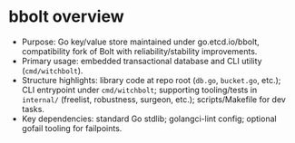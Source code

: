 # bbolt overview
- Purpose: Go key/value store maintained under go.etcd.io/bbolt, compatibility fork of Bolt with reliability/stability improvements.
- Primary usage: embedded transactional database and CLI utility (`cmd/witchbolt`).
- Structure highlights: library code at repo root (`db.go`, `bucket.go`, etc.); CLI entrypoint under `cmd/witchbolt`; supporting tooling/tests in `internal/` (freelist, robustness, surgeon, etc.); scripts/Makefile for dev tasks.
- Key dependencies: standard Go stdlib; golangci-lint config; optional gofail tooling for failpoints.